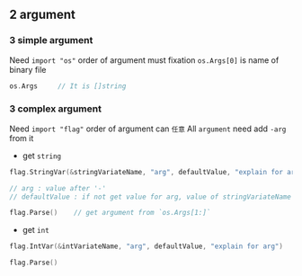 ## 2 argument

### 3  simple argument
Need `import "os"` 
order of argument must fixation
`os.Args[0]` is name of binary file
```go
os.Args		// It is []string
```


### 3  complex argument
Need `import "flag"` 
order of argument can `任意` 
All `argument` need add `-arg` from it

* get `string` 
```go
flag.StringVar(&stringVariateName, "arg", defaultValue, "explain for arg")

// arg : value after '-'
// defaultValue : if not get value for arg, value of stringVariateName is defaultValue

flag.Parse()	// get argument from `os.Args[1:]` 
```


* get `int` 
```go
flag.IntVar(&intVariateName, "arg", defaultValue, "explain for arg")

flag.Parse()
```

